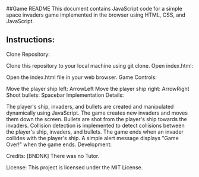 ##Game README
This document contains JavaScript code for a simple space invaders game implemented in the browser using HTML, CSS, and JavaScript.

## Instructions:
Clone Repository:

Clone this repository to your local machine using git clone.
Open index.html:

Open the index.html file in your  web browser.
Game Controls:

Move the player ship left: ArrowLeft
Move the player ship right: ArrowRight
Shoot bullets: Spacebar
Implementation Details:

The player's ship, invaders, and bullets are created and manipulated dynamically using JavaScript.
The game   creates new invaders and moves them down the screen.
Bullets are shot from the player's ship towards the invaders.
Collision detection is implemented to detect collisions between the player's ship, invaders, and bullets.
The game ends when an invader collides with the player's ship.
A simple alert message displays "Game Over!" when the game ends.
Development:

Credits:
[BNDNK] There was no Tutor.

License:
This project is licensed under the MIT License. 
